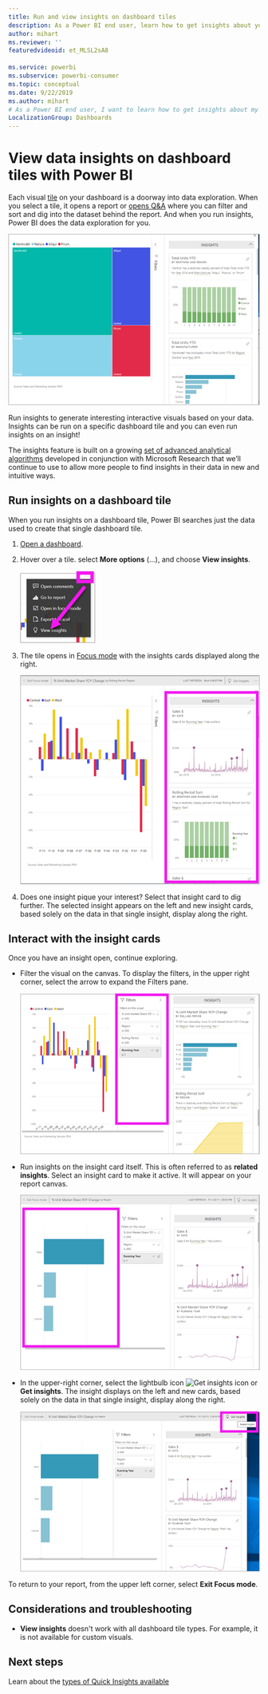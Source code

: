 ```yaml
---
title: Run and view insights on dashboard tiles
description: As a Power BI end user, learn how to get insights about your dashboard tiles.
author: mihart
ms.reviewer: ''
featuredvideoid: et_MLSL2sA8

ms.service: powerbi
ms.subservice: powerbi-consumer
ms.topic: conceptual
ms.date: 9/22/2019
ms.author: mihart
# As a Power BI end user, I want to learn how to get insights about my dashboard tiles.
LocalizationGroup: Dashboards
---
```

# View data insights on dashboard tiles with Power BI
Each visual [tile](end-user-tiles.md) on your dashboard is a doorway into data exploration. When you select a tile, it opens a report or [opens Q&A](end-user-q-and-a.md) where you can filter and sort and dig into the dataset behind the report. And when you run insights, Power BI does the data exploration for you.

![ellipsis menu mode](./media/end-user-insights/power-bi-insight.png)

Run insights to generate interesting interactive visuals based on your data. Insights can be run on a specific dashboard tile and you can even run insights on an insight!

The insights feature is built on a growing [set of advanced analytical algorithms](end-user-insight-types.md) developed in conjunction with Microsoft Research that we’ll continue to use to allow more people to find insights in their data in new and intuitive ways.

## Run insights on a dashboard tile
When you run insights on a dashboard tile, Power BI searches just the data used to create that single dashboard tile. 

1. [Open a dashboard](end-user-dashboards.md).
2. Hover over a tile. select **More options** (...), and choose **View insights**. 

    ![ellipsis menu mode](./media/end-user-insights/power-bi-hovers.png)


3. The tile opens in [Focus mode](end-user-focus.md) with the insights cards displayed along the right.    
   
    ![Focus mode](./media/end-user-insights/power-bi-insights-tile.png)    
4. Does one insight pique your interest? Select that insight card to dig further. The selected insight appears on the left and new insight cards, based solely on the data in that single insight, display along the right.    

 ## Interact with the insight cards
Once you have an insight open, continue exploring.

   * Filter the visual on the canvas.  To display the filters, in the upper right corner, select the arrow to expand the Filters pane.

      ![insight an Filters menu expanded](./media/end-user-insights/power-bi-filters.png)
   
   * Run insights on the insight card itself. This is often referred to as **related insights**. Select an insight card to make it active. It will appear on your report canvas.
   
      ![insight an Filters menu expanded](./media/end-user-insights/power-bi-insight-card.png)
   
   * In the upper-right corner, select the lightbulb icon ![Get insights icon](./media/end-user-insights/power-bi-bulb-icon.png)  or **Get insights**. The insight displays on the left and new cards, based solely on the data in that single insight, display along the right.
     
     ![menubar showing Get Insights icon](./media/end-user-insights/power-bi-related.png)
     
To return to your report, from the upper left corner, select **Exit Focus mode**.

## Considerations and troubleshooting
- **View insights** doesn't work with all dashboard tile types. For example, it is not available for custom visuals.<!--[custom visuals](end-user-custom-visuals.md)-->


## Next steps
Learn about the [types of Quick Insights available](end-user-insight-types.md)

